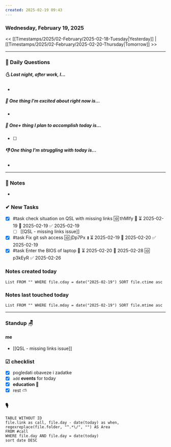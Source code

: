```yaml
---
created: 2025-02-19 09:43
---
```

### Wednesday, February 19, 2025

<< [[Timestamps/2025/02-February/2025-02-18-Tuesday|Yesterday]] | [[Timestamps/2025/02-February/2025-02-20-Thursday|Tomorrow]] >>

___
### 📅 Daily Questions
##### 🌜 **Last night, after work, I...**
- 

##### 🙌 **One thing I'm excited about right now is...**
- 

##### 🚀 **One+ thing I plan to accomplish today is...**
- [ ] 

##### 👎 **One thing I'm struggling with today is...**
- 

---
### 📝 Notes
- 
### ✔ New Tasks
- [x] #task check situation on QSL with missing links 🆔 thMlfy 🔼 ⏳ 2025-02-19 📅 2025-02-19 ✅ 2025-02-19
	- [ ] [[QSL - missing links issue]]
- [x] #task Fix git ssh access 🆔 jDp7Px ⏫ ⏳ 2025-02-19 📅 2025-02-20 ✅ 2025-02-19
- [x] #task Enter the BIOS of laptop 🔼 ⏳ 2025-02-20 📅 2025-02-28 🆔 p3kEyR ✅ 2025-02-26

### Notes created today
```dataview
List FROM "" WHERE file.cday = date("2025-02-19") SORT file.ctime asc
```

### Notes last touched today
```dataview
List FROM "" WHERE file.mday = date("2025-02-19") SORT file.mtime asc
`````
___
### Standup 🪑

#### me 
- [[QSL - missing links issue]]

### ☑ checklist
- [x] pogledati  obaveze i zadatke
- [x] `add` **events** for today
- [x] **education 🎒**
- [x] rest ⛅ 

### 🎙
```dataview
TABLE WITHOUT ID
file.link as call, file.day - date(today) as when, regexreplace(file.folder, "^.*\/", "") AS Area
FROM #call
WHERE file.day AND file.day = date(today)
sort date DESC
```
